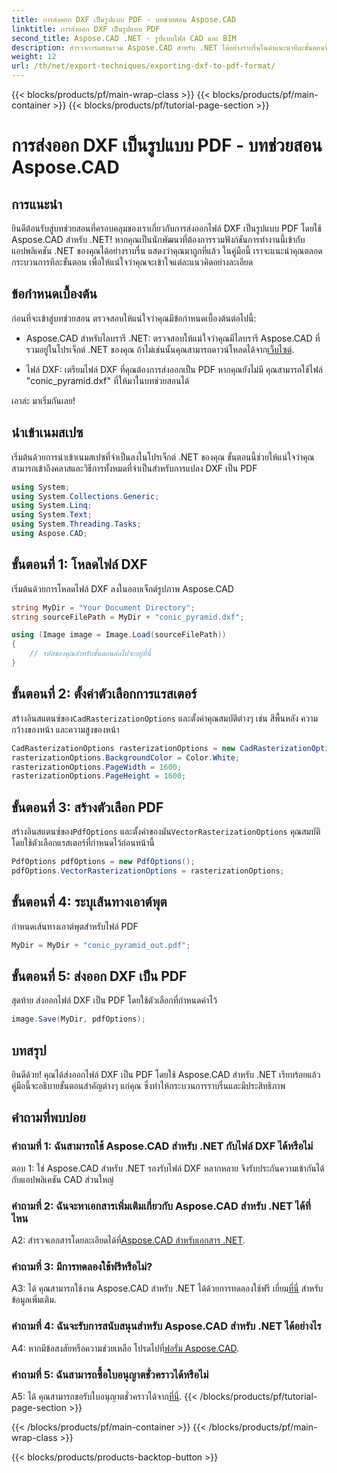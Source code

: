 ```yaml
---
title: การส่งออก DXF เป็นรูปแบบ PDF - บทช่วยสอน Aspose.CAD
linktitle: การส่งออก DXF เป็นรูปแบบ PDF
second_title: Aspose.CAD .NET - รูปแบบไฟล์ CAD และ BIM
description: สำรวจการผสานรวม Aspose.CAD สำหรับ .NET ได้อย่างราบรื่นในคำแนะนำทีละขั้นตอนนี้เพื่อส่งออกไฟล์ DXF เป็น PDF ได้อย่างง่ายดาย
weight: 12
url: /th/net/export-techniques/exporting-dxf-to-pdf-format/
---
```


{{< blocks/products/pf/main-wrap-class >}}
{{< blocks/products/pf/main-container >}}
{{< blocks/products/pf/tutorial-page-section >}}

# การส่งออก DXF เป็นรูปแบบ PDF - บทช่วยสอน Aspose.CAD

## การแนะนำ

ยินดีต้อนรับสู่บทช่วยสอนที่ครอบคลุมของเราเกี่ยวกับการส่งออกไฟล์ DXF เป็นรูปแบบ PDF โดยใช้ Aspose.CAD สำหรับ .NET! หากคุณเป็นนักพัฒนาที่ต้องการรวมฟังก์ชันการทำงานนี้เข้ากับแอปพลิเคชัน .NET ของคุณได้อย่างราบรื่น แสดงว่าคุณมาถูกที่แล้ว ในคู่มือนี้ เราจะแนะนำคุณตลอดกระบวนการทีละขั้นตอน เพื่อให้แน่ใจว่าคุณจะเข้าใจแต่ละแนวคิดอย่างละเอียด

## ข้อกำหนดเบื้องต้น

ก่อนที่จะเข้าสู่บทช่วยสอน ตรวจสอบให้แน่ใจว่าคุณมีข้อกำหนดเบื้องต้นต่อไปนี้:

-  Aspose.CAD สำหรับไลบรารี .NET: ตรวจสอบให้แน่ใจว่าคุณมีไลบรารี Aspose.CAD ที่รวมอยู่ในโปรเจ็กต์ .NET ของคุณ ถ้าไม่เช่นนั้นคุณสามารถดาวน์โหลดได้จาก[เว็บไซต์](https://releases.aspose.com/cad/net/).

- ไฟล์ DXF: เตรียมไฟล์ DXF ที่คุณต้องการส่งออกเป็น PDF หากคุณยังไม่มี คุณสามารถใช้ไฟล์ "conic_pyramid.dxf" ที่ให้มาในบทช่วยสอนได้

เอาล่ะ มาเริ่มกันเลย!

## นำเข้าเนมสเปซ

เริ่มต้นด้วยการนำเข้าเนมสเปซที่จำเป็นลงในโปรเจ็กต์ .NET ของคุณ ขั้นตอนนี้ช่วยให้แน่ใจว่าคุณสามารถเข้าถึงคลาสและวิธีการทั้งหมดที่จำเป็นสำหรับการแปลง DXF เป็น PDF

```csharp
using System;
using System.Collections.Generic;
using System.Linq;
using System.Text;
using System.Threading.Tasks;
using Aspose.CAD;
```

## ขั้นตอนที่ 1: โหลดไฟล์ DXF

เริ่มต้นด้วยการโหลดไฟล์ DXF ลงในออบเจ็กต์รูปภาพ Aspose.CAD

```csharp
string MyDir = "Your Document Directory";
string sourceFilePath = MyDir + "conic_pyramid.dxf";

using (Image image = Image.Load(sourceFilePath))
{
    // รหัสของคุณสำหรับขั้นตอนต่อไปจะอยู่ที่นี่
}
```

## ขั้นตอนที่ 2: ตั้งค่าตัวเลือกการแรสเตอร์

 สร้างอินสแตนซ์ของ`CadRasterizationOptions` และตั้งค่าคุณสมบัติต่างๆ เช่น สีพื้นหลัง ความกว้างของหน้า และความสูงของหน้า

```csharp
CadRasterizationOptions rasterizationOptions = new CadRasterizationOptions();
rasterizationOptions.BackgroundColor = Color.White;
rasterizationOptions.PageWidth = 1600;
rasterizationOptions.PageHeight = 1600;
```

## ขั้นตอนที่ 3: สร้างตัวเลือก PDF

 สร้างอินสแตนซ์ของ`PdfOptions` และตั้งค่าของมัน`VectorRasterizationOptions` คุณสมบัติโดยใช้ตัวเลือกแรสเตอร์ที่กำหนดไว้ก่อนหน้านี้

```csharp
PdfOptions pdfOptions = new PdfOptions();
pdfOptions.VectorRasterizationOptions = rasterizationOptions;
```

## ขั้นตอนที่ 4: ระบุเส้นทางเอาต์พุต

กำหนดเส้นทางเอาต์พุตสำหรับไฟล์ PDF

```csharp
MyDir = MyDir + "conic_pyramid_out.pdf";
```

## ขั้นตอนที่ 5: ส่งออก DXF เป็น PDF

สุดท้าย ส่งออกไฟล์ DXF เป็น PDF โดยใช้ตัวเลือกที่กำหนดค่าไว้

```csharp
image.Save(MyDir, pdfOptions);
```

## บทสรุป

ยินดีด้วย! คุณได้ส่งออกไฟล์ DXF เป็น PDF โดยใช้ Aspose.CAD สำหรับ .NET เรียบร้อยแล้ว คู่มือนี้จะอธิบายขั้นตอนสำคัญต่างๆ แก่คุณ ซึ่งทำให้กระบวนการราบรื่นและมีประสิทธิภาพ

## คำถามที่พบบ่อย

### คำถามที่ 1: ฉันสามารถใช้ Aspose.CAD สำหรับ .NET กับไฟล์ DXF ได้หรือไม่

ตอบ 1: ใช่ Aspose.CAD สำหรับ .NET รองรับไฟล์ DXF หลากหลาย จึงรับประกันความเข้ากันได้กับแอปพลิเคชัน CAD ส่วนใหญ่

### คำถามที่ 2: ฉันจะหาเอกสารเพิ่มเติมเกี่ยวกับ Aspose.CAD สำหรับ .NET ได้ที่ไหน

 A2: สำรวจเอกสารโดยละเอียดได้ที่[Aspose.CAD สำหรับเอกสาร .NET](https://reference.aspose.com/cad/net/).

### คำถามที่ 3: มีการทดลองใช้ฟรีหรือไม่?

 A3: ได้ คุณสามารถใช้งาน Aspose.CAD สำหรับ .NET ได้ด้วยการทดลองใช้ฟรี เยี่ยม[ที่นี่](https://releases.aspose.com/) สำหรับข้อมูลเพิ่มเติม.

### คำถามที่ 4: ฉันจะรับการสนับสนุนสำหรับ Aspose.CAD สำหรับ .NET ได้อย่างไร

A4: หากมีข้อสงสัยหรือความช่วยเหลือ โปรดไปที่[ฟอรั่ม Aspose.CAD](https://forum.aspose.com/c/cad/19).

### คำถามที่ 5: ฉันสามารถซื้อใบอนุญาตชั่วคราวได้หรือไม่

 A5: ได้ คุณสามารถขอรับใบอนุญาตชั่วคราวได้จาก[ที่นี่](https://purchase.aspose.com/temporary-license/).
{{< /blocks/products/pf/tutorial-page-section >}}

{{< /blocks/products/pf/main-container >}}
{{< /blocks/products/pf/main-wrap-class >}}

{{< blocks/products/products-backtop-button >}}
